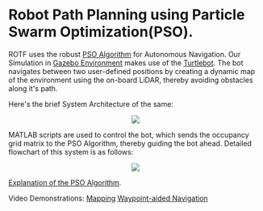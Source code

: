 # Robot Path Planning using Particle Swarm Optimization(PSO).
ROTF uses the robust [PSO Algorithm](https://en.wikipedia.org/wiki/Particle_swarm_optimization) for Autonomous Navigation. 
Our Simulation in [Gazebo Environment](http://gazebosim.org/) makes use of the [Turtlebot](https://www.turtlebot.com/). The bot navigates between two user-defined positions by creating a dynamic map of the environment using the on-board LiDAR, thereby avoiding obstacles along it's path.

Here's the brief System Architecture of the same:
<p align="center">
<img src="https://github.com/theobscuredev/rotf-software/blob/main/navigation/assets/overview.PNG">
</p>

MATLAB scripts are used to control the bot, which sends the occupancy grid matrix to the PSO Algorithm, thereby guiding the bot ahead. Detailed flowchart of this system is as follows:
<p align="center">
<img src="https://github.com/theobscuredev/rotf-software/blob/main/navigation/assets/system_overview.png">
</p>

[Explanation of the PSO Algorithm](https://github.com/theobscuredev/rotf-software/blob/main/navigation/README.md).

Video Demonstrations:
[Mapping](https://drive.google.com/file/d/1SO8MXUNIVMJc8czz6t7-7wbhuiYi155K/view?usp=sharing)
[Waypoint-aided Navigation](https://drive.google.com/file/d/1yE4o4E4XnkK5toRakd7t5LulSuYEHGLY/view?usp=sharing)
